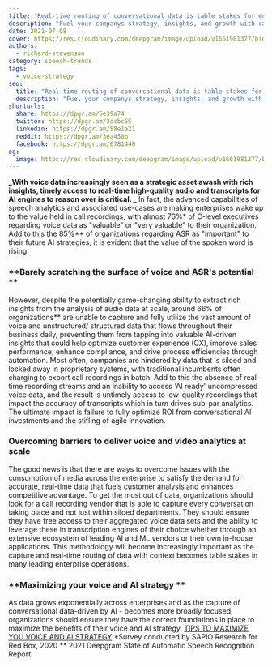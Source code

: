 ```yaml
---
title: "Real-time routing of conversational data is table stakes for enterprises"
description: "Fuel your companys strategy, insights, and growth with capturing and using the valuable voice data from all your meetings, phone calls, and video conferences."
date: 2021-07-08
cover: https://res.cloudinary.com/deepgram/image/upload/v1661981377/blog/real-time-routing-of-conversational-data-is-table-stakes-for-enterprises/real-time-routing-convo-data%402x.jpg
authors:
  - richard-stevenson
category: speech-trends
tags:
  - voice-strategy
seo:
  title: "Real-time routing of conversational data is table stakes for enterprises"
  description: "Fuel your companys strategy, insights, and growth with capturing and using the valuable voice data from all your meetings, phone calls, and video conferences."
shorturls:
  share: https://dpgr.am/6e39a74
  twitter: https://dpgr.am/3dcbc65
  linkedin: https://dpgr.am/58e1a21
  reddit: https://dpgr.am/3ea450b
  facebook: https://dpgr.am/6781440
og:
  image: https://res.cloudinary.com/deepgram/image/upload/v1661981377/blog/real-time-routing-of-conversational-data-is-table-stakes-for-enterprises/real-time-routing-convo-data%402x.jpg
---
```


**_With voice data increasingly seen as a strategic asset awash with rich insights, timely access to real-time high-quality audio and transcripts for AI engines to reason over is critical. _** In fact, the advanced capabilities of speech analytics and associated use-cases are making enterprises wake up to the value held in call recordings, with almost 76%* of C-level executives regarding voice data as "valuable" or "very valuable" to their organization.  Add to this the 85%** of organizations regarding ASR as "important" to their future AI strategies, it is evident that the value of the spoken word is rising.

### **Barely scratching the surface of voice and ASR's potential **

However, despite the potentially game-changing ability to extract rich insights from the analysis of audio data at scale, around 66% of organizations** are unable to capture and fully utilize the vast amount of voice and unstructured/ structured data that flows throughout their business daily, preventing them from tapping into valuable AI-driven insights that could help optimize customer experience (CX), improve sales performance, enhance compliance, and drive process efficiencies through automation.  Most often, companies are hindered by data that is siloed and locked away in proprietary systems, with traditional incumbents often charging to export call recordings in batch. Add to this the absence of real-time recording streams and an inability to access 'AI ready' uncompressed voice data, and the result is untimely access to low-quality recordings that impact the accuracy of transcripts which in turn drives sub-par analytics. The ultimate impact is failure to fully optimize ROI from conversational AI investments and the stifling of agile innovation.

### **Overcoming barriers to deliver voice and video analytics at scale**

The good news is that there are ways to overcome issues with the consumption of media across the enterprise to satisfy the demand for accurate, real-time data that fuels customer analysis and enhances competitive advantage. To get the most out of data, organizations should look for a call recording vendor that is able to capture every conversation taking place and not just within siloed departments. They should ensure they have free access to their aggregated voice data sets and the ability to leverage these in transcription engines of their choice whether through an extensive ecosystem of leading AI and ML vendors or their own in-house applications. This methodology will become increasingly important as the capture and real-time routing of data with context becomes table stakes in many leading enterprise operations.

### **Maximizing your voice and AI strategy **

As data grows exponentially across enterprises and as the capture of conversational data-driven by AI - becomes more broadly focused, organizations should ensure they have the correct foundations in place to maximize the benefits of their voice and AI strategy.  [TIPS TO MAXIMIZE YOU VOICE AND AI STRATEGY](https://www.redboxvoice.com/campaigns/the-secrets-to-maximizing-your-voice-and-ai-strategy-whitepaper) *Survey conducted by SAPIO Research for Red Box, 2020  ** 2021 Deepgram State of Automatic Speech Recognition Report 

